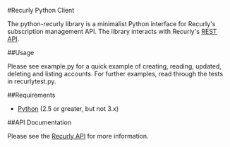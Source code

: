 #Recurly Python Client

The python-recurly library is a minimalist Python interface for Recurly's subscription management API. The library interacts with Recurly's [REST API](http://support.recurly.com/faqs/api).

##Usage

Please see example.py for a quick example of creating, reading, updated, deleting and listing accounts. For further examples, read through the tests in recurlytest.py.

##Requirements

- [Python](http://python.org/) (2.5 or greater, but not 3.x)

##API Documentation

Please see the [Recurly API](http://support.recurly.com/faqs/api/) for more information.